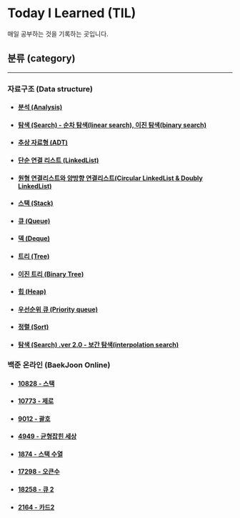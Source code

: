 Today I Learned (TIL)
========================

매일 공부하는 것을 기록하는 곳입니다.

## 분류 (category)
-------------------
### 자료구조 (Data structure)
- #### [분석 (Analysis)](https://github.com/Famec7/TIL/blob/main/Algorithm/Data_Sturucture/Analysis.md)
- #### [탐색 (Search) - 순차 탐색(linear search), 이진 탐색(binary search)](https://github.com/Famec7/TIL/blob/main/Algorithm/Data_Sturucture/Search.md)
- #### [추상 자료형 (ADT)](https://github.com/Famec7/TIL/blob/main/Algorithm/Data_Sturucture/ADT.md)
- #### [단순 연결 리스트 (LinkedList)](https://github.com/Famec7/TIL/blob/main/Algorithm/Data_Sturucture/LinkedList.md)
- #### [원형 연결리스트와 양방향 연결리스트(Circular LinkedList & Doubly LinkedList)](https://github.com/Famec7/TIL/blob/main/Algorithm/Data_Sturucture/LinkedList-2.md)
- #### [스택 (Stack)](https://github.com/Famec7/TIL/blob/main/Algorithm/Data_Sturucture/Stack.md)
- #### [큐 (Queue)](https://github.com/Famec7/TIL/blob/main/Algorithm/Data_Sturucture/Queue.md)
- #### [덱 (Deque)](https://github.com/Famec7/TIL/blob/main/Algorithm/Data_Sturucture/Deque.md)
- #### [트리 (Tree)](https://github.com/Famec7/TIL/blob/main/Algorithm/Data_Sturucture/Tree.md)
- #### [이진 트리 (Binary Tree)](https://github.com/Famec7/TIL/blob/main/Algorithm/Data_Sturucture/BinaryTree.md)
- #### [힙 (Heap)](https://github.com/Famec7/TIL/blob/main/Algorithm/Data_Sturucture/Heap.md)
- #### [우선순위 큐 (Priority queue)](https://github.com/Famec7/TIL/blob/main/Algorithm/Data_Sturucture/PriorityQueue.md)
- #### [정렬 (Sort)](https://github.com/Famec7/TIL/blob/main/Algorithm/Data_Sturucture/Sort.md)
- #### [탐색 (Search) .ver 2.0 - 보간 탐색(interpolation search)](https://github.com/Famec7/TIL/blob/main/Algorithm/Data_Sturucture/Search2.md)

### 백준 온라인 (BaekJoon Online)
- #### [10828 - 스택](https://github.com/Famec7/TIL/blob/main/Algorithm/%EB%B0%B1%EC%A4%80(BaekJoon)/10828.md)
- #### [10773 - 제로](https://github.com/Famec7/TIL/blob/main/Algorithm/%EB%B0%B1%EC%A4%80(BaekJoon)/10773.md)
- #### [9012 - 괄호](https://github.com/Famec7/TIL/blob/main/Algorithm/%EB%B0%B1%EC%A4%80(BaekJoon)/9012.md)
- #### [4949 - 균형잡힌 세상](https://github.com/Famec7/TIL/blob/main/Algorithm/%EB%B0%B1%EC%A4%80(BaekJoon)/4949.md)
- #### [1874 - 스택 수열](https://github.com/Famec7/TIL/blob/main/Algorithm/%EB%B0%B1%EC%A4%80(BaekJoon)/1874.md)
- #### [17298 - 오큰수](https://github.com/Famec7/TIL/blob/main/Algorithm/%EB%B0%B1%EC%A4%80(BaekJoon)/17298.md)
- #### [18258 - 큐 2](https://github.com/Famec7/TIL/blob/main/Algorithm/%EB%B0%B1%EC%A4%80(BaekJoon)/18258.md)
- #### [2164 - 카드2](https://github.com/Famec7/TIL/blob/main/Algorithm/%EB%B0%B1%EC%A4%80(BaekJoon)/2164.md)